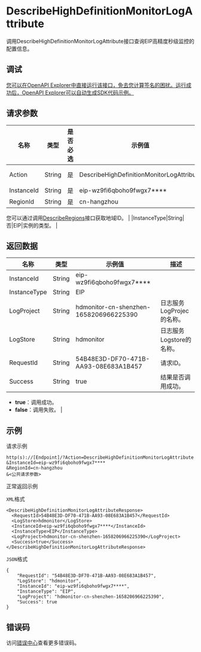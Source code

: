# DescribeHighDefinitionMonitorLogAttribute

调用DescribeHighDefinitionMonitorLogAttribute接口查询EIP高精度秒级监控的配置信息。

## 调试

[您可以在OpenAPI Explorer中直接运行该接口，免去您计算签名的困扰。运行成功后，OpenAPI Explorer可以自动生成SDK代码示例。](https://api.aliyun.com/#product=Vpc&api=DescribeHighDefinitionMonitorLogAttribute&type=RPC&version=2016-04-28)

## 请求参数

|名称|类型|是否必选|示例值|描述|
|--|--|----|---|--|
|Action|String|是|DescribeHighDefinitionMonitorLogAttribute|要执行的操作，取值：**DescribeHighDefinitionMonitorLogAttribute**。 |
|InstanceId|String|是|eip-wz9fi6qboho9fwgx7\*\*\*\*|查询高精度秒级监控的实例ID。 |
|RegionId|String|是|cn-hangzhou|实例所在的地域ID。

您可以通过调用[DescribeRegions](36063)接口获取地域ID。 |
|InstanceType|String|否|EIP|实例的类型。 |

## 返回数据

|名称|类型|示例值|描述|
|--|--|---|--|
|InstanceId|String|eip-wz9fi6qboho9fwgx7\*\*\*\*| |
|InstanceType|String|EIP| |
|LogProject|String|hdmonitor-cn-shenzhen-1658206966225390|日志服务LogProjec的名称。 |
|LogStore|String|hdmonitor|日志服务Logstore的名称。 |
|RequestId|String|54B48E3D-DF70-471B-AA93-08E683A1B457|请求ID。 |
|Success|String|true|结果是否调用成功。

-   **true**：调用成功。
-   **false**：调用失败。 |

## 示例

请求示例

```
http(s)://[Endpoint]/?Action=DescribeHighDefinitionMonitorLogAttribute
&InstanceId=eip-wz9fi6qboho9fwgx7****
&RegionId=cn-hangzhou
&<公共请求参数>
```

正常返回示例

`XML`格式

```
<DescribeHighDefinitionMonitorLogAttributeResponse>
  <RequestId>54B48E3D-DF70-471B-AA93-08E683A1B457</RequestId>
  <LogStore>hdmonitor</LogStore>
  <InstanceId>eip-wz9fi6qboho9fwgx7****</InstanceId>
  <InstanceType>EIP</InstanceType>
  <LogProject>hdmonitor-cn-shenzhen-1658206966225390</LogProject>
  <Success>true</Success>
</DescribeHighDefinitionMonitorLogAttributeResponse>
```

`JSON`格式

```
{
    "RequestId": "54B48E3D-DF70-471B-AA93-08E683A1B457",
    "LogStore": "hdmonitor",
    "InstanceId": "eip-wz9fi6qboho9fwgx7****",
    "InstanceType": "EIP",
    "LogProject": "hdmonitor-cn-shenzhen-1658206966225390",
    "Success": true
}
```

## 错误码

访问[错误中心](https://error-center.alibabacloud.com/status/product/Vpc)查看更多错误码。


